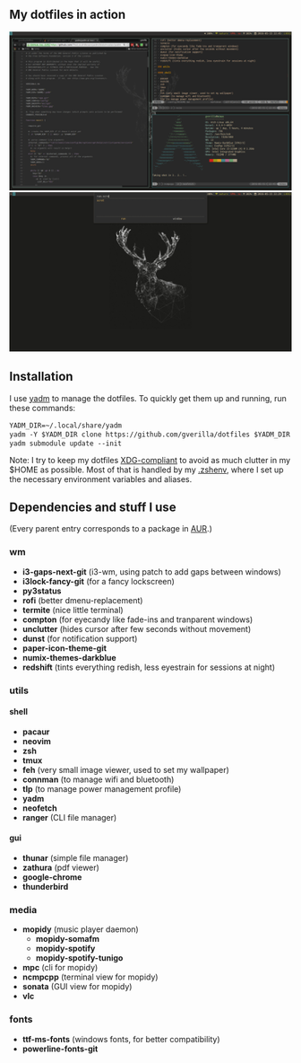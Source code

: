 ## My dotfiles in action

![screenshot of desktop in use](.local/share/yadm/screenshot-inuse.png)
![screenshot of empty desktop](.local/share/yadm/screenshot-clean.png)

## Installation

I use [yadm](https://github.com/TheLocehiliosan/yadm) to manage the dotfiles.
To quickly get them up and running, run these commands:

    YADM_DIR=~/.local/share/yadm
    yadm -Y $YADM_DIR clone https://github.com/gverilla/dotfiles $YADM_DIR
    yadm submodule update --init

Note: I try to keep my dotfiles
[XDG-compliant](https://standards.freedesktop.org/basedir-spec/basedir-spec-latest.html)
to avoid as much clutter in my $HOME as possible.
Most of that is handled by my [.zshenv](.config/zsh/zshenv), where I set up the
necessary environment variables and aliases.

## Dependencies and stuff I use

(Every parent entry corresponds to a package in [AUR](https://aur.archlinux.org).)

### wm

- **i3-gaps-next-git** (i3-wm, using patch to add gaps between windows)
- **i3lock-fancy-git** (for a fancy lockscreen)
- **py3status**
- **rofi** (better dmenu-replacement)
- **termite** (nice little terminal)
- **compton** (for eyecandy like fade-ins and tranparent windows)
- **unclutter** (hides cursor after few seconds without movement)
- **dunst** (for notification support)
- **paper-icon-theme-git**
- **numix-themes-darkblue**
- **redshift** (tints everything redish, less eyestrain for sessions at night)

### utils

#### shell

- **pacaur**
- **neovim**
- **zsh**
- **tmux**
- **feh** (very small image viewer, used to set my wallpaper)
- **connman** (to manage wifi and bluetooth)
- **tlp** (to manage power management profile)
- **yadm**
- **neofetch**
- **ranger** (CLI file manager)

#### gui

- **thunar** (simple file manager)
- **zathura** (pdf viewer)
- **google-chrome**
- **thunderbird**

### media

- **mopidy** (music player daemon)
  - **mopidy-somafm**
  - **mopidy-spotify**
  - **mopidy-spotify-tunigo**
- **mpc** (cli for mopidy)
- **ncmpcpp** (terminal view for mopidy)
- **sonata** (GUI view for mopidy)
- **vlc**

### fonts

- **ttf-ms-fonts** (windows fonts, for better compatibility)
- **powerline-fonts-git**
